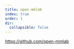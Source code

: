```yaml
---
title: open-mmlab
index: true
order: 1
dir:
  collapsible: false
---
```



<https://github.com/open-mmlab>
